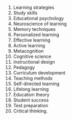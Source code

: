 1. Learning strategies
2. Study skills
3. Educational psychology
4. Neuroscience of learning
5. Memory techniques
6. Personalized learning
7. Effective learning
8. Active learning
9. Metacognition
10. Cognitive science
11. Instructional design
12. Pedagogy
13. Curriculum development
14. Teaching methods
15. Self-directed learning
16. Lifelong learning
17. Education theory
18. Student success
19. Test preparation
20. Critical thinking.
